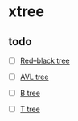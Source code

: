 # xtree


## todo
- [ ] [Red–black tree](https://en.wikipedia.org/wiki/Red%E2%80%93black_tree)
- [ ] [AVL tree](https://en.wikipedia.org/wiki/AVL_tree)
- [ ] [B tree](https://en.wikipedia.org/wiki/B-tree)
- [ ] [T tree](https://en.wikipedia.org/wiki/T-tree)

